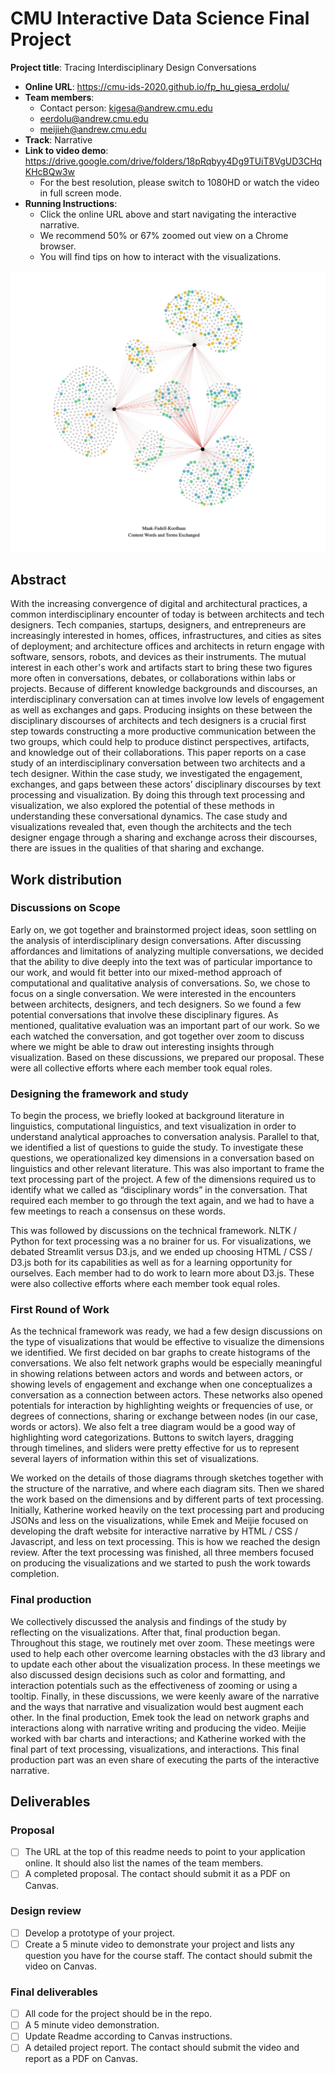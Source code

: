 # CMU Interactive Data Science Final Project
**Project title**: Tracing Interdisciplinary Design Conversations

* **Online URL**: https://cmu-ids-2020.github.io/fp_hu_giesa_erdolu/
* **Team members**:
  * Contact person: kigesa@andrew.cmu.edu
  * eerdolu@andrew.cmu.edu
  * meijieh@andrew.cmu.edu
* **Track**: Narrative
* **Link to video demo**: https://drive.google.com/drive/folders/18pRqbyy4Dg9TUiT8VgUD3CHqKHcBQw3w
  * For the best resolution, please switch to 1080HD or watch the video in full screen mode.
* **Running Instructions**:
  * Click the online URL above and start navigating the interactive narrative.
  * We recommend 50% or 67% zoomed out view on a Chrome browser.
  * You will find tips on how to interact with the visualizations. 
  
 ![imageHere](ng_mfk_2.png)

## Abstract

With the increasing convergence of digital and architectural practices, a common interdisciplinary encounter of today is between architects and tech designers. Tech companies, startups, designers, and entrepreneurs are increasingly interested in homes, offices, infrastructures, and cities as sites of deployment; and architecture offices and architects in return engage with software, sensors, robots, and devices as their instruments. The mutual interest in each other's work and artifacts start to bring these two figures more often in conversations, debates, or collaborations within labs or projects. Because of different knowledge backgrounds and discourses, an interdisciplinary conversation can at times involve low levels of engagement as well as exchanges and gaps. Producing insights on these between the disciplinary discourses of architects and tech designers is a crucial first step towards constructing a more productive communication between the two groups, which could help to produce distinct perspectives, artifacts, and knowledge out of their collaborations. This paper reports on a case study of an interdisciplinary conversation between two architects and a tech designer. Within the case study, we investigated the engagement, exchanges, and gaps between these actors’ disciplinary discourses by text processing and visualization. By doing this through text processing and visualization, we also explored the potential of these methods in understanding these conversational dynamics. The case study and visualizations revealed that, even though the architects and the tech designer engage through a sharing and exchange across their discourses, there are issues in the qualities of that sharing and exchange.

## Work distribution

### Discussions on Scope 

Early on, we got together and brainstormed project ideas, soon settling on the analysis of interdisciplinary design conversations. After discussing affordances and limitations of analyzing multiple conversations, we decided that the ability to dive deeply into the text was of particular importance to our work, and would fit better into our mixed-method approach of computational and qualitative analysis of conversations. So, we chose to focus on a single conversation. We were interested in the encounters between architects, designers, and tech designers. So we found a few potential conversations that involve these disciplinary figures. As mentioned, qualitative evaluation was an important part of our work. So we each watched the conversation, and got together over zoom to discuss where we might be able to draw out interesting insights through visualization. Based on these discussions, we prepared our proposal. These were all collective efforts where each member took equal roles.

### Designing the framework and study

To begin the process, we briefly looked at background literature in linguistics, computational linguistics, and text visualization in order to understand analytical approaches to conversation analysis. Parallel to that, we identified a list of questions to guide the study. To investigate these questions, we operationalized key dimensions in a conversation based on linguistics and other relevant literature. This was also important to frame the text processing part of the project. A few of the dimensions required us to identify what we called as “disciplinary words” in the conversation. That required each member to go through the text again, and we had to have a few meetings to reach a consensus on these words.

This was followed by discussions on the technical framework. NLTK / Python for text processing was a no brainer for us. For visualizations, we debated Streamlit versus D3.js, and we ended up choosing HTML / CSS / D3.js both for its capabilities as well as for a learning opportunity for ourselves. Each member had to do work to learn more about D3.js. These were also collective efforts where each member took equal roles.

### First Round of Work 

As the technical framework was ready, we had a few design discussions on the type of visualizations that would be effective to visualize the dimensions we identified. We first decided on bar graphs to create histograms of the conversations. We also felt network graphs would be especially meaningful in showing relations between actors and words and between actors, or showing levels of engagement and exchange when one conceptualizes a conversation as a connection between actors. These networks also opened potentials for interaction by highlighting weights or frequencies of use, or degrees of connections, sharing or exchange between nodes (in our case, words or actors). We also felt a tree diagram would be a good way of highlighting word categorizations. Buttons to switch layers, dragging through timelines, and sliders were pretty effective for us to represent several layers of information within this set of visualizations. 

We worked on the details of those diagrams through sketches together with the structure of the narrative, and where each diagram sits. Then we shared the work based on the dimensions and by different parts of text processing. Initially, Katherine worked heavily on the text processing part and producing JSONs and less on the visualizations, while Emek and Meijie focused on developing the draft website for interactive narrative by HTML / CSS / Javascript, and less on text processing. This is how we reached the design review. After the text processing was finished, all three members focused on producing the visualizations and we started to push the work towards completion.  

### Final production

We collectively discussed the analysis and findings of the study by reflecting on the visualizations. After that, final production began. Throughout this stage, we routinely met over zoom. These meetings were used to help each other overcome learning obstacles with the d3 library and to update each other about the visualization process. In these meetings we also discussed design decisions such as color and formatting, and interaction potentials such as the effectiveness of zooming or using a tooltip. Finally, in these discussions, we were keenly aware of the narrative and the ways that narrative and visualization would best augment each other. In the final production, Emek took the lead on network graphs and interactions along with narrative writing and producing the video. Meijie worked with bar charts and interactions; and Katherine worked with the final part of text processing, visualizations, and interactions. This final production part was an even share of executing the parts of the interactive narrative. 

## Deliverables

### Proposal

- [ ] The URL at the top of this readme needs to point to your application online. It should also list the names of the team members.
- [ ] A completed proposal. The contact should submit it as a PDF on Canvas.

### Design review

- [ ] Develop a prototype of your project.
- [ ] Create a 5 minute video to demonstrate your project and lists any question you have for the course staff. The contact should submit the video on Canvas.

### Final deliverables

- [ ] All code for the project should be in the repo.
- [ ] A 5 minute video demonstration.
- [ ] Update Readme according to Canvas instructions.
- [ ] A detailed project report. The contact should submit the video and report as a PDF on Canvas.
